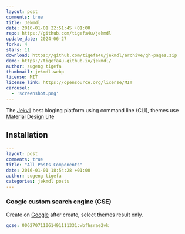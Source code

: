 ```yaml
---
layout: post
comments: true
title: Jekmdl
date: 2016-01-01 22:51:45 +01:00
repo: https://github.com/tigefa4u/jekmdl
update_date: 2024-06-27
forks: 4
stars: 11
download: https://github.com/tigefa4u/jekmdl/archive/gh-pages.zip
demo: https://tigefa4u.github.io/jekmdl/
author: sugeng tigefa
thumbnail: jekmdl.webp
license: MIT
license_link: https://opensource.org/license/MIT
carousel:
  - 'screenshot.png'
---
```


The [Jekyll](https://jekyllrb.com) best bloging platform using command line (CLI), themes use [Material Design Lite](https://getmdl.io)

## Installation

```yaml
---
layout: post
comments: true
title: "All Posts Components"
date: 2016-01-01 18:54:28 +01:00
author: sugeng tigefa
categories: jekmdl posts
---
```

### Google custom search engine (CSE)

Create on [Google](https://cse.google.com/cse/create/new) after create, select themes result only.

```yaml
gcse: 006270711061491111331:wbfhsrae2vk
```
